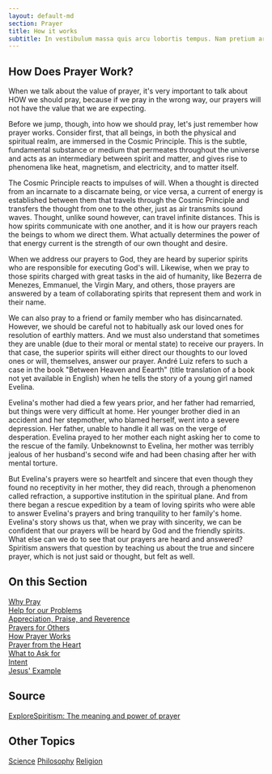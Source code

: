 ```yaml
---
layout: default-md
section: Prayer
title: How it works
subtitle: In vestibulum massa quis arcu lobortis tempus. Nam pretium arcu in odio vulputate luctus.
---
```


##  How Does Prayer Work?
When we talk about the value of prayer, it's very important to talk about HOW we should pray, because if we pray in the wrong way, our prayers will not have the value that we are expecting.

Before we jump, though, into how we should pray, let's just remember how prayer works. Consider first, that all beings, in both the physical and spiritual realm, are immersed in the Cosmic Principle. This is the subtle, fundamental substance or medium that permeates throughout the universe and acts as an intermediary between spirit and matter, and gives rise to phenomena like heat, magnetism, and electricity, and to matter itself.

The Cosmic Principle reacts to impulses of will. When a thought is directed from an incarnate to a discarnate being, or vice versa, a current of energy is established between them that travels through the Cosmic Principle and transfers the thought from one to the other, just as air transmits sound waves. Thought, unlike sound however, can travel infinite distances.  This is how spirits communicate with one another, and it is how our prayers reach the beings to whom we direct them. What actually determines the power of that energy current is the strength of our own thought and desire.

When we address our prayers to God, they are heard by superior spirits who are responsible for executing God's will. Likewise, when we pray to those spirits charged with great tasks in the aid of humanity, like Bezerra de Menezes, Emmanuel, the Virgin Mary, and others, those prayers are answered by a team of collaborating spirits that represent them and work in their name.

We can also pray to a friend or family member who has disincarnated. However, we should be careful not to habitually ask our loved ones for resolution of earthly matters.  And we must also understand that sometimes they are unable (due to their moral or mental state) to receive our prayers. In that case, the superior spirits will either direct our thoughts to our loved ones or will, themselves, answer our prayer.  André Luiz refers to such a case in the book "Between Heaven and Eearth" (title translation of a book not yet available in English) when he tells the story of a young girl named Evelina.

Evelina's mother had died a few years prior, and her father had remarried, but things were very difficult at home. Her younger brother died in an accident and her stepmother, who blamed herself, went into a severe depression. Her father, unable to handle it all was on the verge of desperation.  Evelina prayed to her mother each night asking her to come to the rescue of the family. Unbeknownst to Evelina, her mother was terribly jealous of her husband's second wife and had been chasing after her with mental torture.

But Evelina's prayers were so heartfelt and sincere that even though they found no receptivity in her mother, they did reach, through a phenomenon called refraction, a supportive institution in the spiritual plane. And from there began a rescue expedition by a team of loving spirits who were able to answer Evelina's prayers and bring tranquility to her family's home.  Evelina's story shows us that, when we pray with sincerity, we can be confident that our prayers will be heard by God and the friendly spirits. What else can we do to see that our prayers are heard and answered? Spiritism answers that question by teaching us about the true and sincere prayer, which is not just said or thought, but felt as well.



## On this Section
[Why Pray](why)  
[Help for our Problems](for-problems)  
[Appreciation, Praise, and Reverence](appreciation)  
[Prayers for Others](for-others)  
[How Prayer Works](how-it-works)  
[Prayer from the Heart](from-the-heart)  
[What to Ask for](what-to-ask)  
[Intent](intent)  
[Jesus' Example](of-jesus)  



## Source
[ExploreSpiritism: The meaning and power of prayer](//www.explorespiritism.com/religionrevelation.htm)



## Other Topics
<a href="/spiritism/science/" class="button">Science</a>
<a href="/spiritism/philosophy/" class="button">Philosophy</a>
<a href="/spiritism/religion/" class="button">Religion</a>